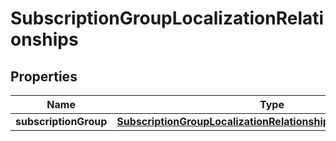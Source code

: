 

# SubscriptionGroupLocalizationRelationships


## Properties

| Name | Type | Description | Notes |
|------------ | ------------- | ------------- | -------------|
|**subscriptionGroup** | [**SubscriptionGroupLocalizationRelationshipsSubscriptionGroup**](SubscriptionGroupLocalizationRelationshipsSubscriptionGroup.md) |  |  [optional] |



